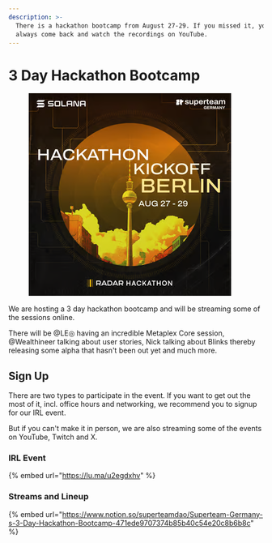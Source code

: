```yaml
---
description: >-
  There is a hackathon bootcamp from August 27-29. If you missed it, you can
  always come back and watch the recordings on YouTube.
---
```


# 3 Day Hackathon Bootcamp

<figure><img src="../../.gitbook/assets/image (3).png" alt=""><figcaption></figcaption></figure>

We are hosting a 3 day hackathon bootcamp and will be streaming some of the sessions online.

There will be @LE◎ having an incredible Metaplex Core session, @Wealthineer talking about user stories, Nick talking about Blinks thereby releasing some alpha that hasn't been out yet and much more.

## Sign Up

There are two types to participate in the event. If you want to get out the most of it, incl. office hours and networking, we recommend you to signup for our IRL event.&#x20;

But if you can't make it in person, we are also streaming some of the events on YouTube, Twitch and X.

### IRL Event

{% embed url="https://lu.ma/u2egdxhv" %}

### Streams and Lineup

{% embed url="https://www.notion.so/superteamdao/Superteam-Germany-s-3-Day-Hackathon-Bootcamp-471ede9707374b85b40c54e20c8b6b8c" %}
